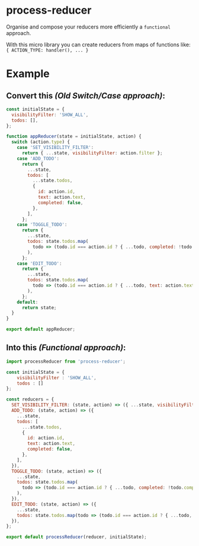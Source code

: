 # process-reducer
Organise and compose your reducers more efficiently a `functional` approach.

With this micro library you can create reducers from maps of functions like: `{ ACTION_TYPE: handler(), ... }`

# Example

## Convert this ***(Old Switch/Case approach)***:

```javascript
const initialState = {
  visibilityFilter: 'SHOW_ALL',
  todos: [],
};

function appReducer(state = initialState, action) {
  switch (action.type) {
    case 'SET_VISIBILITY_FILTER':
      return { ...state, visibilityFilter: action.filter };
    case 'ADD_TODO':
      return {
        ...state,
        todos: [
          ...state.todos,
          {
            id: action.id,
            text: action.text,
            completed: false,
          },
        ],
      };
    case 'TOGGLE_TODO':
      return {
        ...state,
        todos: state.todos.map(
          todo => (todo.id === action.id ? { ...todo, completed: !todo.completed } : todo),
        ),
      };
    case 'EDIT_TODO':
      return {
        ...state,
        todos: state.todos.map(
          todo => (todo.id === action.id ? { ...todo, text: action.text } : todo),
        ),
      };
    default:
      return state;
  }
}

export default appReducer;
```

## Into this ***(Functional approach)***:
```javascript
import processReducer from 'process-reducer';

const initialState = {
    visibilityFilter : 'SHOW_ALL',
    todos : []
};

const reducers = {
  SET_VISIBILITY_FILTER: (state, action) => ({ ...state, visibilityFilter: action.filter }),
  ADD_TODO: (state, action) => ({
    ...state,
    todos: [
      ...state.todos,
      {
        id: action.id,
        text: action.text,
        completed: false,
      },
    ],
  }),
  TOGGLE_TODO: (state, action) => ({
    ...state,
    todos: state.todos.map(
      todo => (todo.id === action.id ? { ...todo, completed: !todo.completed } : todo),
    ),
  }),
  EDIT_TODO: (state, action) => ({
    ...state,
    todos: state.todos.map(todo => (todo.id === action.id ? { ...todo, text: action.text } : todo)),
  }),
};

export default processReducer(reducer, initialState);
```


